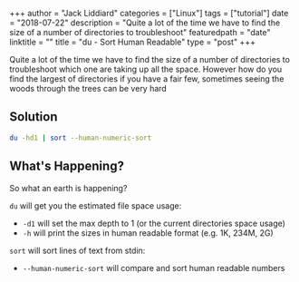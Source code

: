 +++
author = "Jack Liddiard"
categories = ["Linux"]
tags = ["tutorial"]
date = "2018-07-22"
description = "Quite a lot of the time we have to find the size of a number of directories to troubleshoot"
featuredpath = "date"
linktitle = ""
title = "du - Sort Human Readable"
type = "post"
+++

Quite a lot of the time we have to find the size of a number of directories to troubleshoot which one are taking up all the space. However how do you find the largest of directories if you have a fair few, sometimes seeing the woods through the trees can be very hard

## Solution
```bash
du -hd1 | sort --human-numeric-sort
```

## What's Happening?
So what an earth is happening?

`du` will get you the estimated file space usage:

* `-d1` will set the max depth to 1 (or the current directories space usage)
* `-h` will print the sizes in human readable format (e.g. 1K, 234M, 2G)

`sort` will sort lines of text from stdin:
* `--human-numeric-sort` will compare and sort human readable numbers
